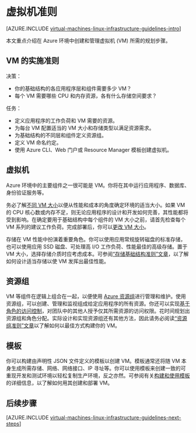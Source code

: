 <properties
	pageTitle="Linux 虚拟机准则 |Azure"
	description="了解将 Linux 虚拟机部署到 Azure 中的关键设计和实施准则"
	documentationCenter=""
	services="virtual-machines-linux"
	authors="iainfoulds"
	manager="timlt"
	editor=""
	tags="azure-resource-manager"/>

<tags
	ms.service="virtual-machines-linux"
	ms.date="06/22/2016"
	wacn.date="08/08/2016"/>

# 虚拟机准则

[AZURE.INCLUDE [virtual-machines-linux-infrastructure-guidelines-intro](../../includes/virtual-machines-linux-infrastructure-guidelines-intro.md)]

本文重点介绍在 Azure 环境中创建和管理虚拟机 (VM) 所需的规划步骤。

## VM 的实施准则
决策：

- 你的基础结构的各应用程序层和组件需要多少 VM？
- 每个 VM 需要哪些 CPU 和内存资源，各有什么存储空间要求？

任务：

- 定义应用程序的工作负荷和 VM 需要的资源。
- 为每台 VM 配置适当的 VM 大小和存储类型以满足资源需求。
- 为基础结构的不同层和组件定义资源组。
- 定义 VM 命名约定。
- 使用 Azure CLI、Web 门户或 Resource Manager 模板创建虚拟机。

## 虚拟机

Azure 环境中的主要组件之一很可能是 VM。你将在其中运行应用程序、数据库、身份验证服务等。

务必了解[不同 VM 大小](/documentation/articles/virtual-machines-linux-sizes/)以便从性能和成本的角度确定环境的适当大小。如果 VM 的 CPU 核心数或内存不足，则无论应用程序的设计和开发如何完善，其性能都将受到影响。在确定要用于基础结构中每个组件的 VM 大小之前，请首先检查每个 VM 系列的建议工作负荷。完成部署后，你可以[更改 VM 大小](/documentation/articles/virtual-machines-linux-change-vm-size/)。

存储在 VM 性能中扮演着重要角色。你可以使用应用常规旋转磁盘的标准存储，也可以使用应用 SSD 磁盘、可处理高 I/O 工作负荷、性能最佳的高级存储。置于 VM 大小，选择存储介质时应考虑成本。可参阅[“存储基础结构准则”文章](/documentation/articles/virtual-machines-linux-infrastructure-storage-solutions-guidelines/)，以了解如何设计适当存储以使 VM 发挥出最佳性能。


## 资源组
VM 等组件在逻辑上组合在一起，以便使用 [Azure 资源组](/documentation/articles/resource-group-overview/)进行管理和维护。使用资源组，可以创建、管理和监视组成给定应用程序的所有资源。你还可以实现[基于角色的访问控制](/documentation/articles/role-based-access-control-what-is/)，对团队中的其他人授予仅其所需资源的访问权限。花时间规划出资源组和角色分配。实际设计和实现资源组还有其他方法，因此请务必阅读[“资源组准则”文章](/documentation/articles/virtual-machines-linux-infrastructure-resource-groups-guidelines/)以了解如何以最佳方式构建你的 VM。


## 模板 
你可以构建由声明性 JSON 文件定义的模板以创建 VM。模板通常还将随 VM 本身生成所需存储、网络、网络接口、IP 寻址等。你可以使用模板来创建一致的可重现开发和测试环境以轻松复制生产环境，反之亦然。可参阅有关[构建和使用模板](/documentation/articles/resource-group-overview/#template-deployment)的详细信息，以了解如何用其创建和部署 VM。


## <a name="next-steps"></a> 后续步骤
[AZURE.INCLUDE [virtual-machines-linux-infrastructure-guidelines-next-steps](../../includes/virtual-machines-linux-infrastructure-guidelines-next-steps.md)]

<!---HONumber=Mooncake_0801_2016-->
